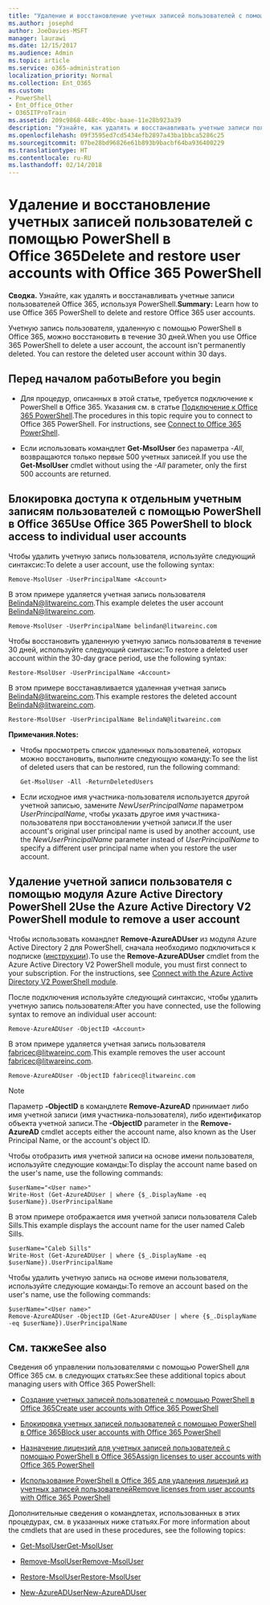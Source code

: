 ```yaml
---
title: "Удаление и восстановление учетных записей пользователей с помощью PowerShell в Office 365"
ms.author: josephd
author: JoeDavies-MSFT
manager: laurawi
ms.date: 12/15/2017
ms.audience: Admin
ms.topic: article
ms.service: o365-administration
localization_priority: Normal
ms.collection: Ent_O365
ms.custom:
- PowerShell
- Ent_Office_Other
- O365ITProTrain
ms.assetid: 209c9868-448c-49bc-baae-11e28b923a39
description: "Узнайте, как удалять и восстанавливать учетные записи пользователей Office 365, используя PowerShell."
ms.openlocfilehash: 09f3595ed7cd5434efb2897a43ba1bbca5286c25
ms.sourcegitcommit: 07be28bd96826e61b893b9bacbf64ba936400229
ms.translationtype: HT
ms.contentlocale: ru-RU
ms.lasthandoff: 02/14/2018
---
```

# <a name="delete-and-restore-user-accounts-with-office-365-powershell"></a><span data-ttu-id="c0b87-103">Удаление и восстановление учетных записей пользователей с помощью PowerShell в Office 365</span><span class="sxs-lookup"><span data-stu-id="c0b87-103">Delete and restore user accounts with Office 365 PowerShell</span></span>

<span data-ttu-id="c0b87-104">**Сводка.** Узнайте, как удалять и восстанавливать учетные записи пользователей Office 365, используя PowerShell.</span><span class="sxs-lookup"><span data-stu-id="c0b87-104">**Summary:**  Learn how to use Office 365 PowerShell to delete and restore Office 365 user accounts.</span></span>
  
<span data-ttu-id="c0b87-p101">Учетную запись пользователя, удаленную с помощью PowerShell в Office 365, можно восстановить в течение 30 дней.</span><span class="sxs-lookup"><span data-stu-id="c0b87-p101">When you use Office 365 PowerShell to delete a user account, the account isn't permanently deleted. You can restore the deleted user account within 30 days.</span></span>
  
## <a name="before-you-begin"></a><span data-ttu-id="c0b87-107">Перед началом работы</span><span class="sxs-lookup"><span data-stu-id="c0b87-107">Before you begin</span></span>

- <span data-ttu-id="c0b87-p102">Для процедур, описанных в этой статье, требуется подключение к PowerShell в Office 365. Указания см. в статье [Подключение к Office 365 PowerShell](connect-to-office-365-powershell.md).</span><span class="sxs-lookup"><span data-stu-id="c0b87-p102">The procedures in this topic require you to connect to Office 365 PowerShell. For instructions, see [Connect to Office 365 PowerShell](connect-to-office-365-powershell.md).</span></span>
    
- <span data-ttu-id="c0b87-110">Если использовать командлет **Get-MsolUser** без параметра _-All_, возвращаются только первые 500 учетных записей.</span><span class="sxs-lookup"><span data-stu-id="c0b87-110">If you use the **Get-MsolUser** cmdlet without using the _-All_ parameter, only the first 500 accounts are returned.</span></span>
    
## <a name="use-office-365-powershell-to-block-access-to-individual-user-accounts"></a><span data-ttu-id="c0b87-111">Блокировка доступа к отдельным учетным записям пользователей с помощью PowerShell в Office 365</span><span class="sxs-lookup"><span data-stu-id="c0b87-111">Use Office 365 PowerShell to block access to individual user accounts</span></span>
<span data-ttu-id="c0b87-112"><a name="ShortVersion"> </a></span><span class="sxs-lookup"><span data-stu-id="c0b87-112"><a name="ShortVersion"> </a></span></span>

<span data-ttu-id="c0b87-113">Чтобы удалить учетную запись пользователя, используйте следующий синтаксис:</span><span class="sxs-lookup"><span data-stu-id="c0b87-113">To delete a user account, use the following syntax:</span></span>
  
```
Remove-MsolUser -UserPrincipalName <Account>
```

<span data-ttu-id="c0b87-114">В этом примере удаляется учетная запись пользователя BelindaN@litwareinc.com.</span><span class="sxs-lookup"><span data-stu-id="c0b87-114">This example deletes the user account BelindaN@litwareinc.com.</span></span>
  
```
Remove-MsolUser -UserPrincipalName belindan@litwareinc.com
```

<span data-ttu-id="c0b87-115">Чтобы восстановить удаленную учетную запись пользователя в течение 30 дней, используйте следующий синтаксис:</span><span class="sxs-lookup"><span data-stu-id="c0b87-115">To restore a deleted user account within the 30-day grace period, use the following syntax:</span></span>
  
```
Restore-MsolUser -UserPrincipalName <Account>
```

<span data-ttu-id="c0b87-116">В этом примере восстанавливается удаленная учетная запись BelindaN@litwareinc.com.</span><span class="sxs-lookup"><span data-stu-id="c0b87-116">This example restores the deleted account BelindaN@litwareinc.com.</span></span>
  
```
Restore-MsolUser -UserPrincipalName BelindaN@litwareinc.com
```

 <span data-ttu-id="c0b87-117">**Примечания.**</span><span class="sxs-lookup"><span data-stu-id="c0b87-117">**Notes:**</span></span>
  
- <span data-ttu-id="c0b87-118">Чтобы просмотреть список удаленных пользователей, которых можно восстановить, выполните следующую команду:</span><span class="sxs-lookup"><span data-stu-id="c0b87-118">To see the list of deleted users that can be restored, run the following command:</span></span>
    
  ```
  Get-MsolUser -All -ReturnDeletedUsers
  ```

- <span data-ttu-id="c0b87-119">Если исходное имя участника-пользователя используется другой учетной записью, замените  _NewUserPrincipalName_ параметром _UserPrincipalName_, чтобы указать другое имя участника-пользователя при восстановлении учетной записи.</span><span class="sxs-lookup"><span data-stu-id="c0b87-119">If the user account's original user principal name is used by another account, use the  _NewUserPrincipalName_ parameter instead of _UserPrincipalName_ to specify a different user principal name when you restore the user account.</span></span>
    
## <a name="use-the-azure-active-directory-v2-powershell-module-to-remove-a-user-account"></a><span data-ttu-id="c0b87-120">Удаление учетной записи пользователя с помощью модуля Azure Active Directory PowerShell 2</span><span class="sxs-lookup"><span data-stu-id="c0b87-120">Use the Azure Active Directory V2 PowerShell module to remove a user account</span></span>
<span data-ttu-id="c0b87-121"><a name="ShortVersion"> </a></span><span class="sxs-lookup"><span data-stu-id="c0b87-121"><a name="ShortVersion"> </a></span></span>

<span data-ttu-id="c0b87-p103">Чтобы использовать командлет **Remove-AzureADUser** из модуля Azure Active Directory 2 для PowerShell, сначала необходимо подключиться к подписке ([инструкции](https://go.microsoft.com/fwlink/?linkid=842218)).</span><span class="sxs-lookup"><span data-stu-id="c0b87-p103">To use the **Remove-AzureADUser** cmdlet from the Azure Active Directory V2 PowerShell module, you must first connect to your subscription. For the instructions, see [Connect with the Azure Active Directory V2 PowerShell module](https://go.microsoft.com/fwlink/?linkid=842218).</span></span>
  
<span data-ttu-id="c0b87-124">После подключения используйте следующий синтаксис, чтобы удалить учетную запись пользователя:</span><span class="sxs-lookup"><span data-stu-id="c0b87-124">After you have connected, use the following syntax to remove an individual user account:</span></span>
  
```
Remove-AzureADUser -ObjectID <Account>
```

<span data-ttu-id="c0b87-125">В этом примере удаляется учетная запись пользователя fabricec@litwareinc.com.</span><span class="sxs-lookup"><span data-stu-id="c0b87-125">This example removes the user account fabricec@litwareinc.com.</span></span>
  
```
Remove-AzureADUser -ObjectID fabricec@litwareinc.com
```

> [!NOTE]
> <span data-ttu-id="c0b87-126">Параметр **-ObjectID** в командлете **Remove-AzureAD** принимает либо имя учетной записи (имя участника-пользователя), либо идентификатор объекта учетной записи.</span><span class="sxs-lookup"><span data-stu-id="c0b87-126">The **-ObjectID** parameter in the **Remove-AzureAD** cmdlet accepts either the account name, also known as the User Principal Name, or the account's object ID.</span></span>
  
<span data-ttu-id="c0b87-127">Чтобы отобразить имя учетной записи на основе имени пользователя, используйте следующие команды:</span><span class="sxs-lookup"><span data-stu-id="c0b87-127">To display the account name based on the user's name, use the following commands:</span></span>
  
```
$userName="<User name>"
Write-Host (Get-AzureADUser | where {$_.DisplayName -eq $userName}).UserPrincipalName
```

<span data-ttu-id="c0b87-128">В этом примере отображается имя учетной записи пользователя Caleb Sills.</span><span class="sxs-lookup"><span data-stu-id="c0b87-128">This example displays the account name for the user named Caleb Sills.</span></span>
  
```
$userName="Caleb Sills"
Write-Host (Get-AzureADUser | where {$_.DisplayName -eq $userName}).UserPrincipalName
```

<span data-ttu-id="c0b87-129">Чтобы удалить учетную запись на основе имени пользователя, используйте следующие команды:</span><span class="sxs-lookup"><span data-stu-id="c0b87-129">To remove an account based on the user's name, use the following commands:</span></span>
  
```
$userName="<User name>"
Remove-AzureADUser -ObjectID (Get-AzureADUser | where {$_.DisplayName -eq $userName}).UserPrincipalName
```

## <a name="see-also"></a><span data-ttu-id="c0b87-130">См. также</span><span class="sxs-lookup"><span data-stu-id="c0b87-130">See also</span></span>
<span data-ttu-id="c0b87-131"><a name="SeeAlso"> </a></span><span class="sxs-lookup"><span data-stu-id="c0b87-131"><a name="SeeAlso"> </a></span></span>

<span data-ttu-id="c0b87-132">Сведения об управлении пользователями с помощью PowerShell для Office 365 см. в следующих статьях:</span><span class="sxs-lookup"><span data-stu-id="c0b87-132">See these additional topics about managing users with Office 365 PowerShell:</span></span>
  
- [<span data-ttu-id="c0b87-133">Создание учетных записей пользователей с помощью PowerShell в Office 365</span><span class="sxs-lookup"><span data-stu-id="c0b87-133">Create user accounts with Office 365 PowerShell</span></span>](create-user-accounts-with-office-365-powershell.md)
    
- [<span data-ttu-id="c0b87-134">Блокировка учетных записей пользователей с помощью PowerShell в Office 365</span><span class="sxs-lookup"><span data-stu-id="c0b87-134">Block user accounts with Office 365 PowerShell</span></span>](block-user-accounts-with-office-365-powershell.md)
    
- [<span data-ttu-id="c0b87-135">Назначение лицензий для учетных записей пользователей с помощью PowerShell в Office 365</span><span class="sxs-lookup"><span data-stu-id="c0b87-135">Assign licenses to user accounts with Office 365 PowerShell</span></span>](assign-licenses-to-user-accounts-with-office-365-powershell.md)
    
- [<span data-ttu-id="c0b87-136">Использование PowerShell в Office 365 для удаления лицензий из учетных записей пользователей</span><span class="sxs-lookup"><span data-stu-id="c0b87-136">Remove licenses from user accounts with Office 365 PowerShell</span></span>](remove-licenses-from-user-accounts-with-office-365-powershell.md)
    
<span data-ttu-id="c0b87-137">Дополнительные сведения о командлетах, использованных в этих процедурах, см. в указанных ниже статьях.</span><span class="sxs-lookup"><span data-stu-id="c0b87-137">For more information about the cmdlets that are used in these procedures, see the following topics:</span></span>
  
- [<span data-ttu-id="c0b87-138">Get-MsolUser</span><span class="sxs-lookup"><span data-stu-id="c0b87-138">Get-MsolUser</span></span>](https://go.microsoft.com/fwlink/p/?LinkId=691543)
    
- [<span data-ttu-id="c0b87-139">Remove-MsolUser</span><span class="sxs-lookup"><span data-stu-id="c0b87-139">Remove-MsolUser</span></span>](https://go.microsoft.com/fwlink/p/?LinkId=691636)
    
- [<span data-ttu-id="c0b87-140">Restore-MsolUser</span><span class="sxs-lookup"><span data-stu-id="c0b87-140">Restore-MsolUser</span></span>](https://go.microsoft.com/fwlink/p/?LinkId=691637)
    
- [<span data-ttu-id="c0b87-141">New-AzureADUser</span><span class="sxs-lookup"><span data-stu-id="c0b87-141">New-AzureADUser</span></span>](https://docs.microsoft.com/powershell/module/azuread/new-azureaduser?view=azureadps-2.0)
    

